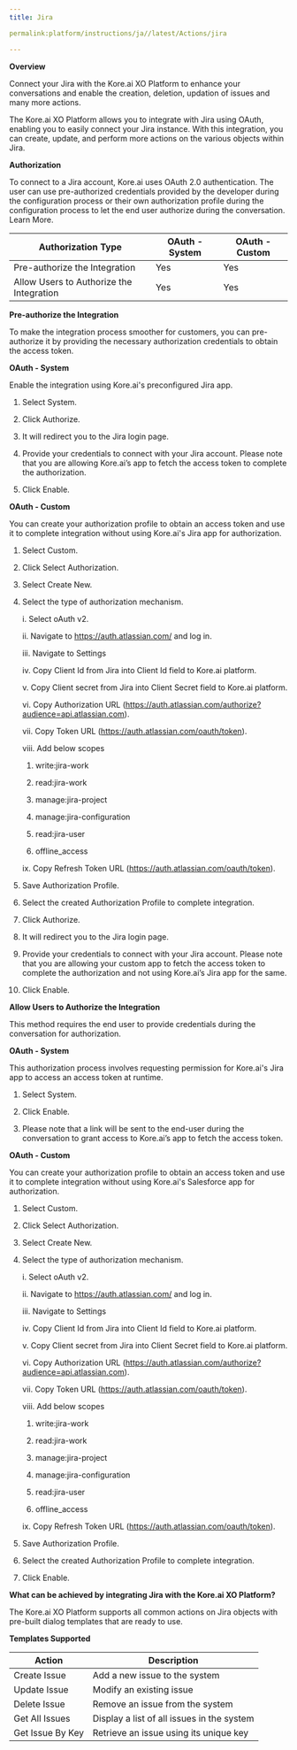 ```yaml
---
title: Jira

permalink:platform/instructions/ja//latest/Actions/jira

---
```


<base target="_blank">
<container>

**Overview**

Connect your Jira with the Kore.ai XO Platform to enhance your conversations and enable the creation, deletion, updation of issues and many more actions.

The Kore.ai XO Platform allows you to integrate with Jira using OAuth, enabling you to easily connect your Jira instance. With this integration, you can create, update, and perform more actions on the various objects within Jira.


</container>

<container>

**Authorization**
 
To connect to a Jira account, Kore.ai uses OAuth 2.0 authentication. The user can use pre-authorized credentials provided by the developer during the configuration process or their own authorization profile during the configuration process to let the end user authorize during the conversation. Learn More.
 
 |Authorization Type                      | OAuth - System | OAuth - Custom |
 |----------------------------------------|----------------|----------------|
 |Pre-authorize the Integration           |       Yes      |       Yes      |
 |Allow Users to Authorize the Integration|       Yes      |       Yes      |


**Pre-authorize the Integration**
 
 To make the integration process smoother for customers, you can pre-authorize it by providing the necessary authorization credentials to obtain the access token.

**OAuth - System**
 
 Enable the integration using Kore.ai's preconfigured Jira app. 
 
1. Select System.
 
2. Click Authorize.
 
3. It will redirect you to the Jira login page. 
 
4. Provide your credentials to connect with your Jira account.
   Please note that you are allowing Kore.ai’s app to fetch the access token to complete the authorization.
 
5. Click Enable.
 
 
**OAuth - Custom**
 
 You can create your authorization profile to obtain an access token and use it to complete integration without using Kore.ai's Jira app for authorization.
 
1. Select Custom.
 
2. Click Select Authorization.
 
3. Select Create New.
 
4. Select the type of authorization mechanism. 
 
   i.   Select oAuth v2.
 
   ii.   Navigate to https://auth.atlassian.com/ and log in.
 
   iii.  Navigate to Settings 
 
   iv.   Copy Client Id from Jira into Client Id field to Kore.ai platform.
 
   v.   Copy Client secret from Jira into Client Secret field to Kore.ai platform.
 
   vi.   Copy Authorization URL (https://auth.atlassian.com/authorize?audience=api.atlassian.com).
 
   vii.  Copy Token URL (https://auth.atlassian.com/oauth/token).
 
   viii.   Add below scopes
 
      1. write:jira-work 
 
      2. read:jira-work  
 
      3. manage:jira-project 
  
      4. manage:jira-configuration 
  
      5. read:jira-user 
  
      6. offline_access
  
   ix.   Copy Refresh Token URL (https://auth.atlassian.com/oauth/token).
 
5. Save Authorization Profile.
 
6. Select the created Authorization Profile to complete integration.
 
7. Click Authorize.
 
8. It will redirect you to the Jira login page.
 
9. Provide your credentials to connect with your Jira account. 
   Please note that you are allowing your custom app to fetch the access token to complete the authorization and not using Kore.ai’s Jira app for the same.
 
10. Click Enable.
 
 
**Allow Users to Authorize the Integration**
 
This method requires the end user to provide credentials during the conversation for authorization.
 
**OAuth - System**
 
 This authorization process involves requesting permission for Kore.ai's Jira app to access an access token at runtime.
 
1. Select System.
 
2. Click Enable.
 
3. Please note that a link will be sent to the end-user during the conversation to grant access to Kore.ai’s app to fetch the access token.
 
 **OAuth - Custom**
 
 You can create your authorization profile to obtain an access token and use it to complete integration without using Kore.ai's Salesforce app for authorization.
 
1. Select Custom.
 
2. Click Select Authorization.
 
3. Select Create New.
 
4. Select the type of authorization mechanism. 
 
   i.   Select oAuth v2.
 
   ii.   Navigate to https://auth.atlassian.com/ and log in.
 
   iii.  Navigate to Settings 
 
   iv.   Copy Client Id from Jira into Client Id field to Kore.ai platform.
 
    v.   Copy Client secret from Jira into Client Secret field to Kore.ai platform.
 
   vi.   Copy Authorization URL (https://auth.atlassian.com/authorize?audience=api.atlassian.com).
 
   vii.  Copy Token URL (https://auth.atlassian.com/oauth/token).
 
   viii.   Add below scopes
 
      1. write:jira-work 
 
      2. read:jira-work  
 
      3. manage:jira-project 
  
      4. manage:jira-configuration 
  
      5. read:jira-user 
  
      6. offline_access
  
   ix.   Copy Refresh Token URL (https://auth.atlassian.com/oauth/token).
 
5. Save Authorization Profile.
 
6. Select the created Authorization Profile to complete integration.
 
7. Click Enable.
 
</container>

<container>

**What can be achieved by integrating Jira with the Kore.ai XO Platform?**
 
The Kore.ai XO Platform supports all common actions on Jira objects with pre-built dialog templates that are ready to use. 
 
**Templates Supported**

| Action           | Description            |
|------------------|------------------------|
|Create Issue        |Add a new issue to the system|
|Update Issue       |Modify an existing issue|
|Delete Issue     |Remove an issue from the system|
|Get All Issues      |Display a list of all issues in the system
|Get Issue By Key       |Retrieve an issue using its unique key|

</container>


